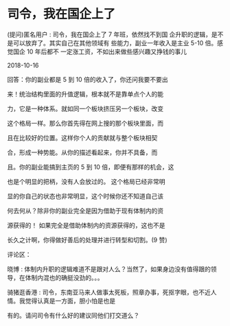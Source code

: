 # 司令，我在国企上了

(提问)匿名用户 : 司令，我在国企上了 7 年班，依然找不到国 企升职的逻辑，是不是可以放弃了。其实自己在其他领域有 些能力，副业一年收入是主业 5-10 倍。感觉国企 10 年后都不 一定涨工资，不如出来做些感兴趣又挣钱的事儿

2018-10-16

回答：你的副业都是 5 到 10 倍的收入了，你还问我要不要出

来！统治结构里面的升值逻辑，根本就不是靠单点个人的能

力，它是一种体系。就如同一个板块挤压另一个板块，改变

这个格局一样。那么你首先得在网上搜的那个板块里面，而

且在比较好的位置。这样你个人的贡献就与整个板块相契

合，形成一种势能。从你的描述看起来，你并不具备，而

且。你的副业能搞到主页的 5 到 10 倍，即便有那样的机会，这

也是个明显的把柄，没有人会放过的。 这个格局已经非常明

显的你自己的状态也非常明显，这个时候你还不知道自己该

何去何从？除非你的副业完全是因为借助于现有体制内的资

源获得的！ 如果完全是借助体制内的资源获得的，这也不是

长久之计啊，你得做好善后的处理并进行转型和切割。(9 赞)

评论区：

晓博 : 体制内升职的逻辑难道不是跟对人么？当然了，如果身边没有值得跟的领导，在体制内混也的确挺没劲的。。。

骑猪逛香港 : 司令，东南亚马来人做事太死板，照章办事，死抠字眼，也不近人情。我觉得认真是一方面，胆小怕是也是

有的。请问司令有什么好的建议同他们打交道么？